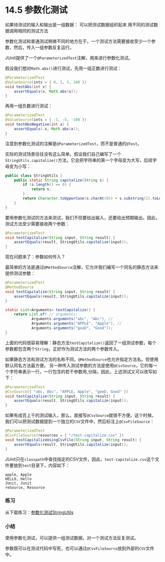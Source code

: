 # 14.5 参数化测试

如果待测试的输入和输出是一组数据： 可以把测试数据组织起来 用不同的测试数据调用相同的测试方法

参数化测试和普通测试稍微不同的地方在于，一个测试方法需要接收至少一个参数，然后，传入一组参数反复运行。

JUnit提供了一个`@ParameterizedTest`注解，用来进行参数化测试。

假设我们想对`Math.abs()`进行测试，先用一组正数进行测试：

```java
@ParameterizedTest
@ValueSource(ints = { 0, 1, 5, 100 })
void testAbs(int x) {
    assertEquals(x, Math.abs(x));
}
```

再用一组负数进行测试：

```java
@ParameterizedTest
@ValueSource(ints = { -1, -5, -100 })
void testAbsNegative(int x) {
    assertEquals(-x, Math.abs(x));
}
```

注意到参数化测试的注解是`@ParameterizedTest`，而不是普通的`@Test`。

实际的测试场景往往没有这么简单。假设我们自己编写了一个`StringUtils.capitalize()`方法，它会把字符串的第一个字母变为大写，后续字母变为小写：

```java
public class StringUtils {
    public static String capitalize(String s) {
        if (s.length() == 0) {
            return s;
        }
        return Character.toUpperCase(s.charAt(0)) + s.substring(1).toLowerCase();
    }
}
```

要用参数化测试的方法来测试，我们不但要给出输入，还要给出预期输出。因此，测试方法至少需要接收两个参数：

```java
@ParameterizedTest
void testCapitalize(String input, String result) {
    assertEquals(result, StringUtils.capitalize(input));
}
```

现在问题来了：参数如何传入？

最简单的方法是通过`@MethodSource`注解，它允许我们编写一个同名的静态方法来提供测试参数：

```java
@ParameterizedTest
@MethodSource
void testCapitalize(String input, String result) {
    assertEquals(result, StringUtils.capitalize(input));
}

static List<Arguments> testCapitalize() {
    return List.of( // arguments:
            Arguments.arguments("abc", "Abc"), //
            Arguments.arguments("APPLE", "Apple"), //
            Arguments.arguments("gooD", "Good"));
}
```

上面的代码很容易理解：静态方法`testCapitalize()`返回了一组测试参数，每个参数都包含两个`String`，正好作为测试方法的两个参数传入。

 如果静态方法和测试方法的名称不同，`@MethodSource`也允许指定方法名。但使用默认同名方法最方便。
另一种传入测试参数的方法是使用`@CsvSource`，它的每一个字符串表示一行，一行包含的若干参数用,分隔，因此，上述测试又可以改写如下：

```java
@ParameterizedTest
@CsvSource({ "abc, Abc", "APPLE, Apple", "gooD, Good" })
void testCapitalize(String input, String result) {
    assertEquals(result, StringUtils.capitalize(input));
}
```

如果有成百上千的测试输入，那么，直接写`@CsvSource`就很不方便。这个时候，我们可以把测试数据提到一个独立的`CSV`文件中，然后标注上`@CsvFileSource`：

```java
@ParameterizedTest
@CsvFileSource(resources = { "/test-capitalize.csv" })
void testCapitalizeUsingCsvFile(String input, String result) {
    assertEquals(result, StringUtils.capitalize(input));
}
```

JUnit只在`classpath`中查找指定的CSV文件，因此，`test-capitalize.csv`这个文件要放到`test`目录下，内容如下：

    apple, Apple
    HELLO, Hello
    JUnit, Junit
    reSource, Resource


### 练习
从下载练习：[参数化测试StringUtils](https://gitee.com/liaoxuefeng/learn-java/blob/master/practices/Java%E6%95%99%E7%A8%8B/100.%E5%8D%95%E5%85%83%E6%B5%8B%E8%AF%95.1255945269146912/50.%E5%8F%82%E6%95%B0%E5%8C%96%E6%B5%8B%E8%AF%95.1304065789132833/junit-parameterized.zip?utm_source=blog_lxf)

### 小结
使用参数化测试，可以提供一组测试数据，对一个测试方法反复测试。

参数既可以在测试代码中写死，也可以通过`@CsvFileSource`放到外部的`CSV`文件中。